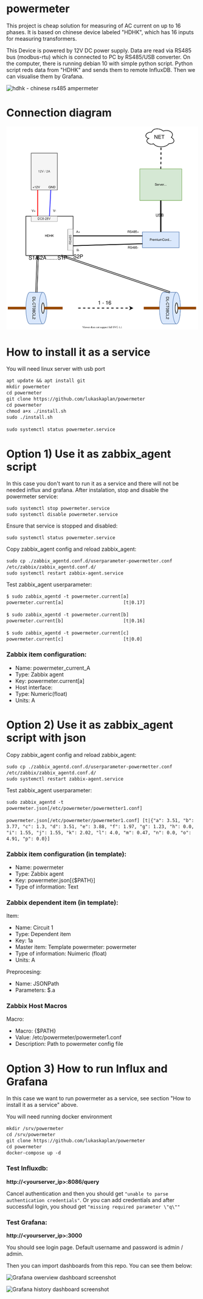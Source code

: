 # powermeter

This project is cheap solution for measuring of AC current on up to 16 phases. It is based on chinese device labeled "HDHK", which has 16 inputs for measuring transformers.

This Device is powered by 12V DC power supply. Data are read via RS485 bus (modbus-rtu) which is connected to PC by RS485/USB converter. On the computer, there is running debian 10 with simple python script. Python script reds data from "HDHK" and sends them to remote InfluxDB. Then we can visualise them by Grafana.

![hdhk - chinese rs485 ampermeter](https://github.com/lukaskaplan/powermeter/blob/master/images/HDHK.jpg) 

# Connection diagram
![Connection diagram](https://github.com/lukaskaplan/powermeter/blob/master/powermeter.svg)




















# How to install it as a service
You will need linux server with usb port

```
apt update && apt install git
mkdir powermeter
cd powermeter
git clone https://github.com/lukaskaplan/powermeter
cd powermeter
chmod a+x ./install.sh
sudo ./install.sh

sudo systemctl status powermeter.service
```
# Option 1) Use it as zabbix_agent script
In this case you don't want to run it as a service and there will not be needed influx and grafana.
After instalation, stop and disable the powermeter service:

```
sudo systemctl stop powermeter.service
sudo systemctl disable powermeter.service
``` 

Ensure that service is stopped and disabled:

```
sudo systemctl status powermeter.service
```

Copy zabbix_agent config and reload zabbix_agent:

```
sudo cp ./zabbix_agentd.conf.d/userparameter-powermetter.conf /etc/zabbix/zabbix_agentd.conf.d/
sudo systemctl restart zabbix-agent.service
```

Test zabbix_agent userparameter:

```
$ sudo zabbix_agentd -t powermeter.current[a]
powermeter.current[a]                      [t|0.17]

$ sudo zabbix_agentd -t powermeter.current[b]
powermeter.current[b]                      [t|0.16]

$ sudo zabbix_agentd -t powermeter.current[c]
powermeter.current[c]                      [t|0.0]

```
### Zabbix item configuration:

 - Name: powermeter_current_A
 - Type: Zabbix agent
 - Key: powermeter.current[a]
 - Host interface: <IP address of your host>
 - Type: Numeric(float)
 - Units: A


  
 # Option 2) Use it as zabbix_agent script with json
 
Copy zabbix_agent config and reload zabbix_agent:

```
sudo cp ./zabbix_agentd.conf.d/userparameter-powermetter.conf /etc/zabbix/zabbix_agentd.conf.d/
sudo systemctl restart zabbix-agent.service
```

Test zabbix_agent userparameter:

```
sudo zabbix_agentd -t powermeter.json[/etc/powermeter/powermetter1.conf]

powermeter.json[/etc/powermeter/powermeter1.conf] [t|{"a": 3.51, "b": 3.77, "c": 1.3, "d": 3.51, "e": 3.88, "f": 1.97, "g": 1.23, "h": 0.0, "i": 1.55, "j": 1.55, "k": 2.02, "l": 4.0, "m": 0.47, "n": 0.0, "o": 4.91, "p": 0.0}]
```
### Zabbix item configuration (in template):

 - Name: powermeter
 - Type: Zabbix agent
 - Key: powermeter.json[{$PATH}]
 - Type of information: Text
  
### Zabbix dependent item (in template):

Item:
  - Name: Circuit 1
  - Type: Dependent item
  - Key: 1a
  - Master item: Template powermeter: powermeter
  - Type of information: Nuimeric (float)
  - Units: A
  
Preprocesing:
  - Name: JSONPath
  - Parameters: $.a
 
 ### Zabbix Host Macros
 Macro:
  - Macro: {$PATH}
  - Value: /etc/powermeter/powermeter1.conf
  - Description: Path to powermeter config file 
  
# Option 3) How to run Influx and Grafana
In this case we want to run powermeter as a service, see section "How to install it as a service" above.

You will need running docker environment

```
mkdir /srv/powermeter
cd /srv/powermeter
git clone https://github.com/lukaskaplan/powermeter
cd powermeter
docker-compose up -d
```

### Test Influxdb:

**http://<yourserver_ip>:8086/query**

Cancel authentication and then you should get `"unable to parse authentication credentials"`. Or you can add credentials and after successful login, you shoud get `"missing required parameter \"q\""`


### Test Grafana:

**http://<yourserver_ip>:3000**

You should see login page. Default username and password is admin / admin.

Then you can import dashboards from this repo. You can see them below:

![Grafana owerview dashboard screenshot](https://github.com/lukaskaplan/powermeter/blob/master/images/screenshot1.png)

![Grafana history dashboard screenshot](https://github.com/lukaskaplan/powermeter/blob/master/images/screenshot2.png)



